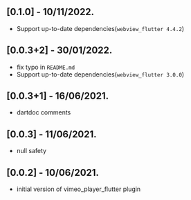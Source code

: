 ## [0.1.0] - 10/11/2022.

* Support up-to-date dependencies(`webview_flutter 4.4.2`)

## [0.0.3+2] - 30/01/2022.

* fix typo in `README.md`
* Support up-to-date dependencies(`webview_flutter 3.0.0`)

## [0.0.3+1] - 16/06/2021.

* dartdoc comments

## [0.0.3] - 11/06/2021.

* null safety

## [0.0.2] - 10/06/2021.

* initial version of vimeo_player_flutter plugin

